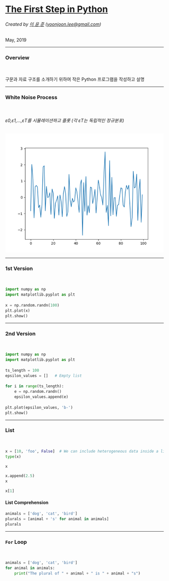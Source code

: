 <!-- $theme: gaia -->

[The First Step in Python](https://github.com/YoonJoon/ProgramminginPython/blob/master/Part1/intro_Ex.ipynb)
============================================================================================================

###### Created by [이 윤 준](https://www.facebook.com/yoonjoon.lee) (yoonjoon.lee@gmail.com)

May, 2019

---

### Overview

<br>

구문과 자료 구조를 소개하기 위하여 작은 Python 프로그램을 작성하고 설명

---

### White Noise Process

<br>

###### ε0,ε1,…,εT를 시뮬레이션하고 플롯 (각 εT는 독립적인 정규분포)

![](https://github.com/YoonJoon/ProgramminginPython/raw/366dc77c4c60556357f912ac7c687db479ebd553/Part1/Figures1/pythonfig1-3-1.png)

---

### 1st Version

<br>

```python
import numpy as np
import matplotlib.pyplot as plt

x = np.random.randn(100)
plt.plot(x)
plt.show()
```

---

### 2nd Version

<br>

```python
import numpy as np
import matplotlib.pyplot as plt

ts_length = 100
epsilon_values = []   # Empty list

for i in range(ts_length):
    e = np.random.randn()
    epsilon_values.append(e)

plt.plot(epsilon_values, 'b-')
plt.show()
```

---

### List

<br>

```python
x = [10, 'foo', False]  # We can include heterogeneous data inside a list
type(x)
```

```python
x
```

```python
x.append(2.5)
x
```

```python
x[1]
```

#### List Comprehension

```python
animals = ['dog', 'cat', 'bird']
plurals = [animal + 's' for animal in animals]
plurals
```

---

### <code>For</code> Loop

<br>

```python
animals = ['dog', 'cat', 'bird']
for animal in animals:
    print("The plural of " + animal + " is " + animal + "s")
```
